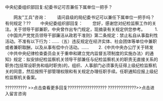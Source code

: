 中央纪委组织部回复:纪委书记可否兼任下属单位一把手？









 　　网友"工兵"咨询：
　　请问县级的局纪委书记可以兼任下属单位一把手吗？有何规定？??
　　中央纪委组织部回复：
　　您好，感谢您对纪检监察工作的关注。关于领导干部兼职，中央曾作出专门规定，现摘录有关规定供您参考。
　　1.《中国共产党党员领导干部廉洁从政若干准则》第二条规定：禁止私自从事盈利性活动。不准有以下行为：......（五）违反规定在经济实体、社会团体等单位中兼职或者兼职取酬，以及从事有偿中介活动。......
　　2.《中共中央办公厅关于转发〈中共中央纪律检查委员会关于重申和建立党内监督五项制度的实施办法〉的通知》规定：拟安排纪检监察机关领导干部兼任与纪检监察机关的职责无直接关系的职务(包括常设职务和临时职务)的，组织、人事部门必须事先征得上级纪检监察机关的同意，然后按照干部管理权限和有关规定办理任职手续。任职通知应报上级纪检监察机关备案。

?????????? \>\>点击查看更多回复??????????????????
?????????????\>\>点击进入留言咨询
